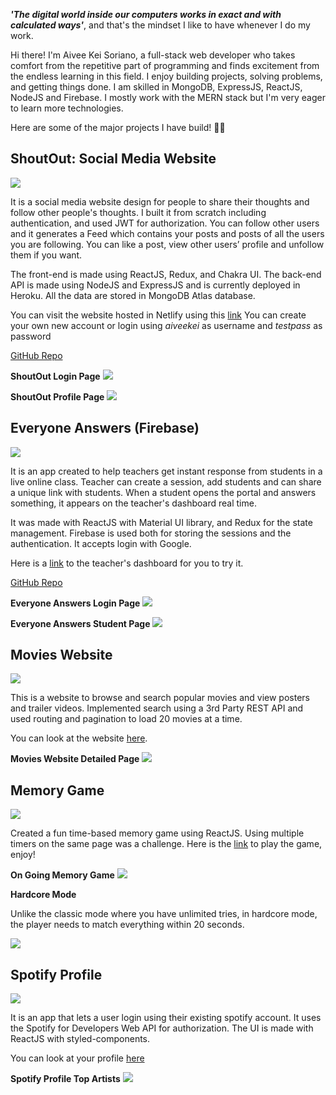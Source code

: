 ***'The digital world inside our computers works in exact and with calculated ways'***, and that's the mindset I like to have whenever I do my work.

Hi there! I'm Aivee Kei Soriano, a full-stack web developer who takes comfort from the repetitive part of programming and finds excitement from the endless learning in this field. I enjoy building projects, solving problems, and getting things done. I am skilled in MongoDB, ExpressJS, ReactJS, NodeJS and Firebase. I mostly work with the MERN stack but I'm very eager to learn more technologies.

Here are some of the major projects I have build! 🚀🚀

## ShoutOut: Social Media Website 

![](./images/shoutout_feed.png)

It is a social media website design for people to share their thoughts and follow other people's thoughts. I built it from scratch including authentication, and used JWT for authorization. You can follow other users and it generates a Feed which contains your posts and posts of all the users you are following. You can like a post, view other users’ profile and unfollow them if you want.

The front-end is made using ReactJS, Redux, and Chakra UI. The back-end API is made using NodeJS and ExpressJS and is currently deployed in Heroku. All the data are stored in MongoDB Atlas database.

You can visit the website hosted in Netlify using this [link](https://inspiring-noether-356180.netlify.app/feed)
You can create your own new account or login using *aiveekei* as username and *testpass* as password

[GitHub Repo](https://github.com/aiveeKeiSoriano/social-media)

**ShoutOut Login Page**
![](./images/shoutout_login.png)

**ShoutOut Profile Page**
![](./images/shoutout_profile.png)

## Everyone Answers (Firebase)

![](./images/answers_dashboard.png)

It is an app created to help teachers get instant response from students in a live online class.
Teacher can create a session, add students and can share a unique link with students.
When a student opens the portal and answers something, it appears on the teacher's dashboard real time.

It was made with ReactJS with Material UI library, and Redux for the state management. Firebase is used both for storing the sessions and the authentication. It accepts login with Google.

Here is a [link](https://optimistic-agnesi-f901f6.netlify.app/) to the teacher's dashboard for you to try it.

[GitHub Repo](https://github.com/aiveeKeiSoriano/everyone-answers)

**Everyone Answers Login Page**
![](./images/answers_login.png)

**Everyone Answers Student Page**
![](./images/answers_student.png)

## Movies Website

![](./images/movies_list.png)

This is a website to browse and search popular movies and view posters and trailer videos.
Implemented search using a 3rd Party REST API and used routing and pagination to load 20 movies at a time.

You can look at the website [here](blissful-mcclintock-111199.netlify.app).

**Movies Website Detailed Page**
![](./images/movies_movie.png)

## Memory Game

![](./images/memory_clicked.png)

Created a fun time-based memory game using ReactJS.
Using multiple timers on the same page was a challenge.
Here is the [link](https://kind-ramanujan-6e88de.netlify.app/) to play the game, enjoy!

**On Going Memory Game**
![](./images/memory_finish.png)

**Hardcore Mode**

Unlike the classic mode where you have unlimited tries, in hardcore mode, the player needs to match everything within 20 seconds.

![](./images/memory_hardcore.png)

## Spotify Profile

![](./images/spotify_home.png)

It is an app that lets a user login using their existing spotify account. It uses the Spotify for Developers Web API for authorization. The UI is made with ReactJS with styled-components.

You can look at your profile [here](https://quizzical-poitras-057011.netlify.app/)

**Spotify Profile Top Artists**
![](./images/spotify_artists.png)

